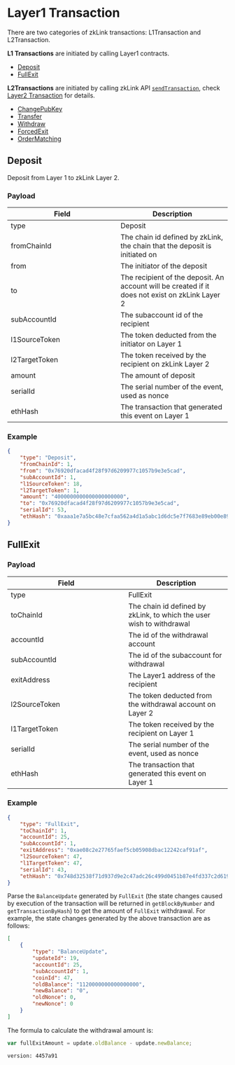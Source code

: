 # Layer1 Transaction

There are two categories of zkLink transactions: L1Transaction and L2Transaction.

**L1 Transactions** are initiated by calling Layer1 contracts.

* [Deposit](layer1-transaction.md#deposit)
* [FullExit](layer1-transaction.md#fullexit)

**L2Transactions** are initiated by calling zkLink API [`sendTransaction`](json-rpc-api.md#sendtransaction), check [Layer2 Transaction](layer2-transaction.md) for details.

* [ChangePubKey](layer1-transaction.md#changepubkey)
* [Transfer](layer2-transaction.md#transfer)
* [Withdraw](layer2-transaction.md#withdraw)
* [ForcedExit](layer2-transaction.md#forcedexit)
* [OrderMatching](layer2-transaction.md#ordermatching)

## Deposit

Deposit from Layer 1 to zkLink Layer 2.

### Payload

<table><thead><tr><th width="235">Field</th><th>Description</th></tr></thead><tbody><tr><td>type</td><td>Deposit</td></tr><tr><td>fromChainId</td><td>The chain id defined by zkLink, the chain that the deposit is initiated on</td></tr><tr><td>from</td><td>The initiator of the deposit</td></tr><tr><td>to</td><td>The recipient of the deposit. An account will be created if it does not exist on zkLink Layer 2</td></tr><tr><td>subAccountId</td><td>The subaccount id of the recipient</td></tr><tr><td>l1SourceToken</td><td>The token deducted from the initiator on Layer 1</td></tr><tr><td>l2TargetToken</td><td>The token received by the recipient on zkLink Layer 2</td></tr><tr><td>amount</td><td>The amount of deposit</td></tr><tr><td>serialId</td><td>The serial number of the event, used as nonce</td></tr><tr><td>ethHash</td><td>The transaction that generated this event on Layer 1</td></tr></tbody></table>

### **Example**

```json
{
    "type": "Deposit",
    "fromChainId": 1,
    "from": "0x76920dfacad4f28f97d6209977c1057b9e3e5cad",
    "subAccountId": 1,
    "l1SourceToken": 18,
    "l2TargetToken": 1,
    "amount": "4000000000000000000000",
    "to": "0x76920dfacad4f28f97d6209977c1057b9e3e5cad",
    "serialId": 53,
    "ethHash": "0xaaa1e7a5bc48e7cfaa562a4d1a5abc1d6dc5e7f7683e89eb00e895d438f0acab"
}
```

## FullExit

### Payload

<table><thead><tr><th width="253">Field</th><th>Description</th></tr></thead><tbody><tr><td>type</td><td>FullExit</td></tr><tr><td>toChainId</td><td>The chain id defined by zkLink, to which the user wish to withdrawal</td></tr><tr><td>accountId</td><td>The id of the withdrawal account</td></tr><tr><td>subAccountId</td><td>The id of the subaccount for withdrawal</td></tr><tr><td>exitAddress</td><td>The Layer1 address of the recipient</td></tr><tr><td>l2SourceToken</td><td>The token deducted from the withdrawal account on Layer 2</td></tr><tr><td>l1TargetToken</td><td>The token received by the recipient on Layer 1</td></tr><tr><td>serialId</td><td>The serial number of the event, used as nonce</td></tr><tr><td>ethHash</td><td>The transaction that generated this event on Layer 1</td></tr></tbody></table>

### **Example**

```json
{
    "type": "FullExit",
    "toChainId": 1,
    "accountId": 25,
    "subAccountId": 1,
    "exitAddress": "0xae08c2e27765faef5cb05908dbac12242caf91af",
    "l2SourceToken": 47,
    "l1TargetToken": 47,
    "serialId": 43,
    "ethHash": "0x748d32538f71d937d9e2c47adc26c499d0451b87e4fd337c2d6190c3271dafd7"
}
```

Parse the `BalanceUpdate` generated by `FullExit` (the state changes caused by execution of the transaction will be returned in `getBlockByNumber` and `getTransactionByHash`) to get the amount of `FullExit` withdrawal. For example, the state changes generated by the above transaction are as follows:

```json
[
    {
        "type": "BalanceUpdate",
        "updateId": 19,
        "accountId": 25,
        "subAccountId": 1,
        "coinId": 47,
        "oldBalance": "1120000000000000000",
        "newBalance": "0",
        "oldNonce": 0,
        "newNonce": 0
    }
]
```

The formula to calculate the withdrawal amount is:

```js
var fullExitAmount = update.oldBalance - update.newBalance;
```



`version: 4457a91`
